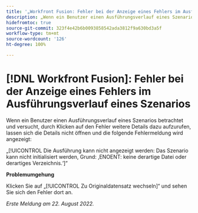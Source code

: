 ```yaml
---
title: '„Workfront Fusion: Fehler bei der Anzeige eines Fehlers im Ausführungsverlauf eines Szenarios“'
description: „Wenn ein Benutzer einen Ausführungsverlauf eines Szenarios betrachtet und versucht, durch Klicken auf den Fehler weitere Details dazu aufzurufen, lassen sich die Details nicht öffnen und eine Fehlermeldung wird angezeigt.“
hidefromtoc: true
source-git-commit: 323f4e42b6b0093858542ada3812f9a630bd3a5f
workflow-type: tm+mt
source-wordcount: '126'
ht-degree: 100%

---
```



# [!DNL Workfront Fusion]: Fehler bei der Anzeige eines Fehlers im Ausführungsverlauf eines Szenarios

Wenn ein Benutzer einen Ausführungsverlauf eines Szenarios betrachtet und versucht, durch Klicken auf den Fehler weitere Details dazu aufzurufen, lassen sich die Details nicht öffnen und die folgende Fehlermeldung wird angezeigt:

„[!UICONTROL Die Ausführung kann nicht angezeigt werden: Das Szenario kann nicht initialisiert werden, Grund: ‚ENOENT: keine derartige Datei oder derartiges Verzeichnis.‘]“

**Problemumgehung**

Klicken Sie auf „[!UICONTROL Zu Originaldatensatz wechseln]“ und sehen Sie sich den Fehler dort an.

_Erste Meldung am 22. August 2022._

